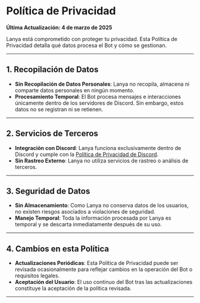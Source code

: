 # Política de Privacidad

**Última Actualización: 4 de marzo de 2025**

Lanya está comprometido con proteger tu privacidad. Esta Política de Privacidad detalla qué datos procesa el Bot y cómo se gestionan.

---

## 1. Recopilación de Datos

- **Sin Recopilación de Datos Personales**: Lanya no recopila, almacena ni comparte datos personales en ningún momento.
- **Procesamiento Temporal**: El Bot procesa mensajes e interacciones únicamente dentro de los servidores de Discord. Sin embargo, estos datos no se registran ni se retienen.

---

## 2. Servicios de Terceros

- **Integración con Discord**: Lanya funciona exclusivamente dentro de Discord y cumple con la [Política de Privacidad de Discord](https://discord.com/privacy).
- **Sin Rastreo Externo**: Lanya no utiliza servicios de rastreo o análisis de terceros.

---

## 3. Seguridad de Datos

- **Sin Almacenamiento**: Como Lanya no conserva datos de los usuarios, no existen riesgos asociados a violaciones de seguridad.
- **Manejo Temporal**: Toda la información procesada por Lanya es temporal y se descarta inmediatamente después de su uso.

---

## 4. Cambios en esta Política

- **Actualizaciones Periódicas**: Esta Política de Privacidad puede ser revisada ocasionalmente para reflejar cambios en la operación del Bot o requisitos legales.
- **Aceptación del Usuario**: El uso continuo del Bot tras las actualizaciones constituye la aceptación de la política revisada.

---